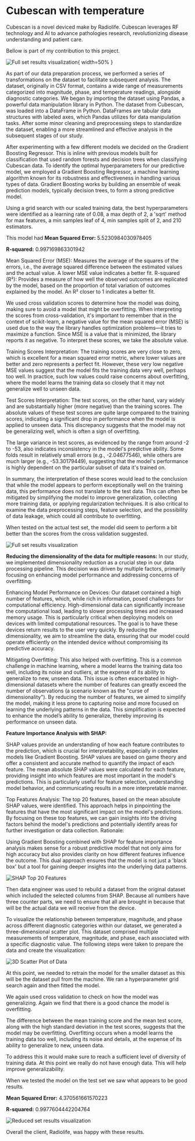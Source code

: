 # Cubescan with temperature

Cubescan is a novel deviced make by Radiolife. Cubescan leverages RF technology and AI to advance pathologies research, revolutionizing disease understanding and patient care.

Bellow is part of my contribution to this project.

![Full set results visualization](src/cubescan_front-2.png){ width=50% }

As part of our data preparation process, we performed a series of transformations on the dataset to facilitate subsequent analysis. The dataset, originally in CSV format, contains a wide range of measurements categorized into magnitude, phase, and temperature readings, alongside diagnostic categories. We began by importing the dataset using Pandas, a powerful data manipulation library in Python. The dataset from Cubescan, was loaded into a DataFrame in Python. DataFrames are tabular data structures with labeled axes, which Pandas utilizes for data manipulation tasks. After some minor cleaning and preprocessing steps to standardize the dataset, enabling a more streamlined and effective analysis in the subsequent stages of our study.

After experimenting with a few different models we decided on the Gradient Boosting Regressor. This is inline with previous models built for classification that used random forests and decision trees when classifying Cubescan data. To identify the optimal hyperparameters for our predictive model, we employed a Gradient Boosting Regressor, a machine learning algorithm known for its robustness and effectiveness in handling various types of data. Gradient Boosting works by building an ensemble of weak prediction models, typically decision trees, to form a strong predictive model.

Using a grid search with our scaled training data, the best hyperparameters were identified as a learning rate of 0.08, a max depth of 2, a 'sqrt' method for max features, a min samples leaf of 4, min samples split of 2, and 210 estimators.

This model had
**Mean Squared Error:** 5.5230984030978405

**R-squared:** 0.997169863301942

Mean Squared Error (MSE): Measures the average of the squares of the errors, i.e., the average squared difference between the estimated values and the actual value. A lower MSE value indicates a better fit.
R-squared (R²): Provides a measure of how well the observed outcomes are replicated by the model, based on the proportion of total variation of outcomes explained by the model. An R² closer to 1 indicates a better fit.

We used cross validation scores to determine how the model was doing, making sure to avoid a model that might be overfitting. When interpreting the scores from cross-validation, it's important to remember that in the context of scikit-learn, a negative value for the mean squared error (MSE) is used due to the way the library handles optimization problems—it tries to maximize a function. Since MSE is a value that is minimized, the library reports it as negative. To interpret these scores, we take the absolute value.

Training Scores Interpretation:
The training scores are very close to zero, which is excellent for a mean squared error metric, where lower values are better and zero represents a perfect fit. However, these very low negative MSE values suggest that the model fits the training data very well, perhaps too well. In practice, such low values could raise concerns about overfitting, where the model learns the training data so closely that it may not generalize well to unseen data.

Test Scores Interpretation:
The test scores, on the other hand, vary widely and are substantially higher (more negative) than the training scores. The absolute values of these test scores are quite large compared to the training scores, indicating a significant drop in performance when the model is applied to unseen data. This discrepancy suggests that the model may not be generalizing well, which is often a sign of overfitting.

The large variance in test scores, as evidenced by the range from around -2 to -53, also indicates inconsistency in the model's predictive ability. Some folds result in relatively small errors (e.g., -2.04677546), while others are much larger (e.g., -53.30179449), suggesting that the model's performance is highly dependent on the particular subset of data it's trained on.

In summary, the interpretation of these scores would lead to the conclusion that while the model appears to perform exceptionally well on the training data, this performance does not translate to the test data. This can often be mitigated by simplifying the model to improve generalization, collecting more training data, or applying regularization techniques. It is also critical to examine the data preprocessing steps, feature selection, and the possibility of data leakage, which could all contribute to overfitting.

When tested on the actual test set, the model did seem to perform a bit better than the scores from the cross validation suggested. 

![Full set results visualization](src/actual_vs_predicted.png)

**Reducing the dimensionality of the data for multiple reasons:**
In our study, we implemented dimensionality reduction as a crucial step in our data processing pipeline. This decision was driven by multiple factors, primarily focusing on enhancing model performance and addressing concerns of overfitting.

Enhancing Model Performance on Devices: Our dataset contained a high number of features, which, while rich in information, posed challenges for computational efficiency. High-dimensional data can significantly increase the computational load, leading to slower processing times and increased memory usage. This is particularly critical when deploying models on devices with limited computational resources. The goal is to have these devices return results to the user very quickly. By reducing the dimensionality, we aim to streamline the data, ensuring that our model could operate efficiently on the intended device without compromising its predictive accuracy.

Mitigating Overfitting: This also helped with overfitting. This is a common challenge in machine learning, where a model learns the training data too well, including its noise and outliers, at the expense of its ability to generalize to new, unseen data. This issue is often exacerbated in high-dimensional datasets where the number of features can greatly exceed the number of observations (a scenario known as the "curse of dimensionality"). By reducing the number of features, we aimed to simplify the model, making it less prone to capturing noise and more focused on learning the underlying patterns in the data. This simplification is expected to enhance the model’s ability to generalize, thereby improving its performance on unseen data.

**Feature Importance Analysis with SHAP:**

SHAP values provide an understanding of how each feature contributes to the prediction, which is crucial for interpretability, especially in complex models like Gradient Boosting.
SHAP values are based on game theory and offer a consistent and accurate method to quantify the impact of each feature.
The mean absolute SHAP values were calculated for each feature, providing insight into which features are most important in the model's predictions. This is particularly useful for feature selection, understanding model behavior, and communicating results in a more interpretable manner.

Top Features Analysis:
The top 20 features, based on the mean absolute SHAP values, were identified. This approach helps in pinpointing the features that have the most significant impact on the model's predictions.
By focusing on these top features, we can gain insights into the driving factors behind the model's predictions and potentially identify areas for further investigation or data collection.
Rationale:

Using Gradient Boosting combined with SHAP for feature importance analysis makes sense for a robust predictive model that not only aims for high accuracy but also provides clarity on how different features influence the outcome. This dual approach ensures that the model is not just a 'black box' but a tool for gaining deeper insights into the underlying data patterns.

![SHAP Top 20 Features](src/shap_viz.png)

Then data engineer was used to rebuild a dataset from the original dataset which included the selected columns from SHAP. Because all numbers have three counter parts, we need to ensure that all are brought in because that will be the actual data we will receive from the device. 

To visualize the relationship between temperature, magnitude, and phase across different diagnostic categories within our dataset, we generated a three-dimensional scatter plot. This dataset comprised multiple measurements of temperature, magnitude, and phase, each associated with a specific diagnostic value. The following steps were taken to prepare the data and create the visualization:


![3D Scatter Plot of Data](src/3D_reduced_plot.png)

At this point, we needed to retrain the model for the smaller dataset as this will be the dataset pull from the machine. We ran a hyperparameter grid search again and then fitted the model.

We again used cross validation to check on how the model was generalizing. Again we find that there is a good chance the model is overfitting. 

The difference between the mean training score and the mean test score, along with the high standard deviation in the test scores, suggests that the model may be overfitting. Overfitting occurs when a model learns the training data too well, including its noise and details, at the expense of its ability to generalize to new, unseen data.

To address this it would make sure to reach a sufficient level of diversity of training data. At this point we really do not have enough data. This will help improve generalizability.

When we tested the model on the test set we saw what appears to be good results.

**Mean Squared Error:** 4.370561661570223

**R-squared:** 0.9977604442204764
 
![Reduced set results visualization](src/actual_vs_predicted_reduced.png)


Overall the client, Radiolife, was happy with these results. 